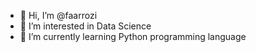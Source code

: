- 👋 Hi, I’m @faarrozi
- 👀 I’m interested in Data Science
- 🌱 I’m currently learning Python programming language


<!---
faarrozi/faarrozi is a ✨ special ✨ repository because its `README.md` (this file) appears on your GitHub profile.
You can click the Preview link to take a look at your changes.
--->
